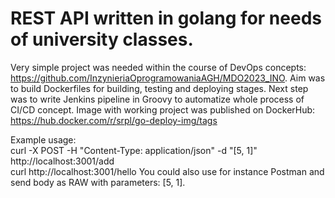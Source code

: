 # REST API written in golang for needs of university classes. 
Very simple project was needed within the course of DevOps concepts: https://github.com/InzynieriaOprogramowaniaAGH/MDO2023_INO.
Aim was to build Dockerfiles for building, testing and deploying stages. Next step was to write Jenkins pipeline in Groovy 
to automatize whole process of CI/CD concept. Image with working project was published on DockerHub: https://hub.docker.com/r/srpl/go-deploy-img/tags

Example usage:  
curl -X POST -H "Content-Type: application/json" -d "[5, 1]" http://localhost:3001/add  
curl http://localhost:3001/hello
You could also use for instance Postman and send body as RAW with parameters: [5, 1].  